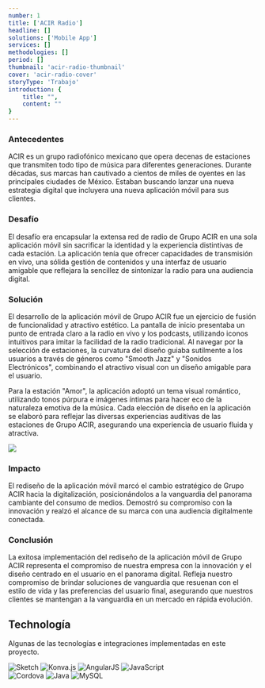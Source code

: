 ```yaml
---
number: 1
title: ['ACIR Radio']
headline: []
solutions: ['Mobile App']
services: []
methodologies: []
period: []
thumbnail: 'acir-radio-thumbnail'
cover: 'acir-radio-cover'
storyType: 'Trabajo'
introduction: {
    title: "",
    content: ""
}
---
```



### Antecedentes

ACIR es un grupo radiofónico mexicano que opera decenas de estaciones que transmiten todo tipo de música para diferentes generaciones. Durante décadas, sus marcas han cautivado a cientos de miles de oyentes en las principales ciudades de México. Estaban buscando lanzar una nueva estrategia digital que incluyera una nueva aplicación móvil para sus clientes.

### Desafío

El desafío era encapsular la extensa red de radio de Grupo ACIR en una sola aplicación móvil sin sacrificar la identidad y la experiencia distintivas de cada estación. La aplicación tenía que ofrecer capacidades de transmisión en vivo, una sólida gestión de contenidos y una interfaz de usuario amigable que reflejara la sencillez de sintonizar la radio para una audiencia digital.

### Solución

El desarrollo de la aplicación móvil de Grupo ACIR fue un ejercicio de fusión de funcionalidad y atractivo estético. La pantalla de inicio presentaba un punto de entrada claro a la radio en vivo y los podcasts, utilizando iconos intuitivos para imitar la facilidad de la radio tradicional. Al navegar por la selección de estaciones, la curvatura del diseño guiaba sutilmente a los usuarios a través de géneros como "Smooth Jazz" y "Sonidos Electrónicos", combinando el atractivo visual con un diseño amigable para el usuario.

Para la estación "Amor", la aplicación adoptó un tema visual romántico, utilizando tonos púrpura e imágenes íntimas para hacer eco de la naturaleza emotiva de la música. Cada elección de diseño en la aplicación se elaboró para reflejar las diversas experiencias auditivas de las estaciones de Grupo ACIR, asegurando una experiencia de usuario fluida y atractiva.

![](/work/acir-radio-figure-01.jpg)

### Impacto

El rediseño de la aplicación móvil marcó el cambio estratégico de Grupo ACIR hacia la digitalización, posicionándolos a la vanguardia del panorama cambiante del consumo de medios. Demostró su compromiso con la innovación y realzó el alcance de su marca con una audiencia digitalmente conectada.

### Conclusión

La exitosa implementación del rediseño de la aplicación móvil de Grupo ACIR representa el compromiso de nuestra empresa con la innovación y el diseño centrado en el usuario en el panorama digital. Refleja nuestro compromiso de brindar soluciones de vanguardia que resuenan con el estilo de vida y las preferencias del usuario final, asegurando que nuestros clientes se mantengan a la vanguardia en un mercado en rápida evolución.

## Technología

Algunas de las tecnologías e integraciones implementadas en este proyecto.

<div class="story_story__mainContent__technologies__v5XXm">
  <div class="story_story__mainContent__technologies__images__6NSg5">
    <div>
      <img loading="lazy" src="/technologies/sketch.svg" alt="Sketch"/>
      <img loading="lazy" src="/technologies/konva.svg" alt="Konva.js"/>
      <img loading="lazy" src="/technologies/angular.svg" alt="AngularJS"/>
      <img loading="lazy" src="/technologies/javascript.svg" alt="JavaScript"/>
    </div>
    <div>
      <img loading="lazy" src="/technologies/cordova.png" alt="Cordova"/>
      <img loading="lazy" src="/technologies/java.svg" alt="Java"/>
      <img loading="lazy" src="/technologies/mysql.svg" alt="MySQL"/>
    </div>
  </div>
</div>